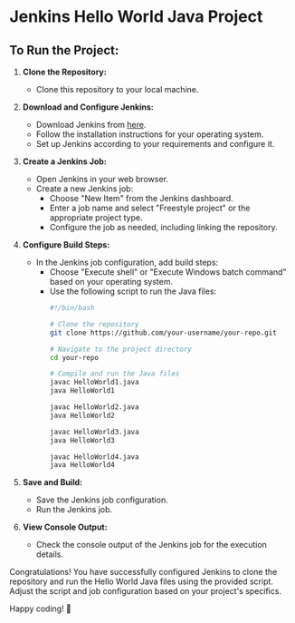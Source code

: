 # Jenkins Hello World Java Project

## To Run the Project:

1. **Clone the Repository:**
   - Clone this repository to your local machine.
  
2. **Download and Configure Jenkins:**
   - Download Jenkins from [here](https://www.jenkins.io/download/).
   - Follow the installation instructions for your operating system.
   - Set up Jenkins according to your requirements and configure it.

3. **Create a Jenkins Job:**
   - Open Jenkins in your web browser.
   - Create a new Jenkins job:
     - Choose "New Item" from the Jenkins dashboard.
     - Enter a job name and select "Freestyle project" or the appropriate project type.
     - Configure the job as needed, including linking the repository.

4. **Configure Build Steps:**
   - In the Jenkins job configuration, add build steps:
     - Choose "Execute shell" or "Execute Windows batch command" based on your operating system.
     - Use the following script to run the Java files:
       ```bash
       #!/bin/bash
       
       # Clone the repository
       git clone https://github.com/your-username/your-repo.git
       
       # Navigate to the project directory
       cd your-repo
       
       # Compile and run the Java files
       javac HelloWorld1.java
       java HelloWorld1
       
       javac HelloWorld2.java
       java HelloWorld2
       
       javac HelloWorld3.java
       java HelloWorld3
       
       javac HelloWorld4.java
       java HelloWorld4
       ```

5. **Save and Build:**
   - Save the Jenkins job configuration.
   - Run the Jenkins job.

6. **View Console Output:**
   - Check the console output of the Jenkins job for the execution details.

Congratulations! You have successfully configured Jenkins to clone the repository and run the Hello World Java files using the provided script. Adjust the script and job configuration based on your project's specifics.

Happy coding! 🚀
